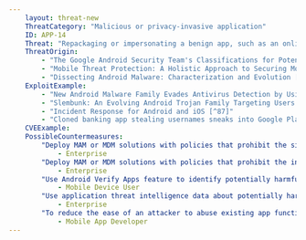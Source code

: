 ```yaml
---
    layout: threat-new
    ThreatCategory: "Malicious or privacy-invasive application"
    ID: APP-14
    Threat: "Repackaging or impersonating a benign app, such as an online banking app, to contain malicious functionality (i.e., trojan)"
    ThreatOrigin:
        - "The Google Android Security Team's Classifications for Potentially Harmful Applications [^83]"
        - "Mobile Threat Protection: A Holistic Approach to Securing Mobile Data and Devices [^61]"
        - "Dissecting Android Malware: Characterization and Evolution [^85]"
    ExploitExample:
        - "New Android Malware Family Evades Antivirus Detection by Using Popular Ad Libraries [^86]"
        - "Slembunk: An Evolving Android Trojan Family Targeting Users of Worldwide Banking Apps [^84]"
        - "Incident Response for Android and iOS [^87]"
        - "Cloned banking app stealing usernames sneaks into Google Play [^88]"
    CVEExample:
    PossibleCountermeasures:
        "Deploy MAM or MDM solutions with policies that prohibit the sideloading of apps, which may bypass security checks on the app.":
            - Enterprise
        "Deploy MAM or MDM solutions with policies that prohibit the installation of apps from 3rd party (unofficial) app stores.":
            - Enterprise
        "Use Android Verify Apps feature to identify potentially harmful apps.":
            - Mobile Device User
        "Use application threat intelligence data about potentially harmful apps installed on COPE or BYOD devices":
            - Enterprise
        "To reduce the ease of an attacker to abuse existing app functionality, only request access to the minimal set of shared data stores (e.g., contacts, calendar), OS services (e.g. location services), and device sensors (e.g. camera, microphone) necessary for the app to provide functionality.":
            - Mobile App Developer
---
```

